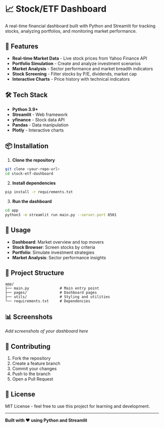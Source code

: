 # 📈 Stock/ETF Dashboard

A real-time financial dashboard built with Python and Streamlit for tracking stocks, analyzing portfolios, and monitoring market performance.

## 🚀 Features

- **Real-time Market Data** - Live stock prices from Yahoo Finance API
- **Portfolio Simulation** - Create and analyze investment scenarios
- **Market Analysis** - Sector performance and market breadth indicators
- **Stock Screening** - Filter stocks by P/E, dividends, market cap
- **Interactive Charts** - Price history with technical indicators

## 🛠️ Tech Stack

- **Python 3.9+**
- **Streamlit** - Web framework
- **yfinance** - Stock data API
- **Pandas** - Data manipulation
- **Plotly** - Interactive charts

## 📦 Installation

1. **Clone the repository**
```bash
git clone <your-repo-url>
cd stock-etf-dashboard
```

2. **Install dependencies**
```bash
pip install -r requirements.txt
```

3. **Run the dashboard**
```bash
cd app
python3 -m streamlit run main.py --server.port 8501
```

## 📱 Usage

- **Dashboard**: Market overview and top movers
- **Stock Browser**: Screen stocks by criteria
- **Portfolio**: Simulate investment strategies
- **Market Analysis**: Sector performance insights

## 🎯 Project Structure

```
app/
├── main.py              # Main entry point
├── pages/               # Dashboard pages
├── utils/               # Styling and utilities
└── requirements.txt     # Dependencies
```

## 📊 Screenshots

*Add screenshots of your dashboard here*

## 🤝 Contributing

1. Fork the repository
2. Create a feature branch
3. Commit your changes
4. Push to the branch
5. Open a Pull Request

## 📄 License

MIT License - feel free to use this project for learning and development.

---

**Built with ❤️ using Python and Streamlit**
